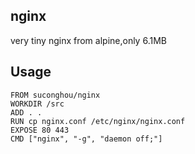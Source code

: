 ## nginx

very tiny nginx from alpine,only 6.1MB

## Usage

```
FROM suconghou/nginx
WORKDIR /src
ADD . .
RUN cp nginx.conf /etc/nginx/nginx.conf
EXPOSE 80 443
CMD ["nginx", "-g", "daemon off;"]
```

